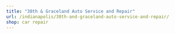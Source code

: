 ```yaml
---
title: "38th & Graceland Auto Service and Repair"
url: /indianapolis/38th-and-graceland-auto-service-and-repair/
shop: car repair
---
```


